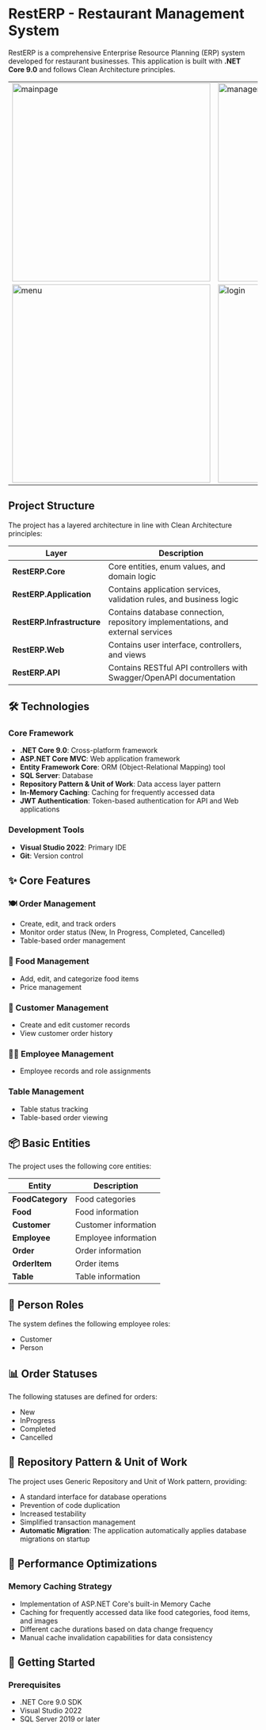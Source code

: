 # RestERP - Restaurant Management System

RestERP is a comprehensive Enterprise Resource Planning (ERP) system developed for restaurant businesses. This application is built with **.NET Core 9.0** and follows Clean Architecture principles.

<div align="center">
    <table>
        <tr>
            <td>
                <img src="https://github.com/user-attachments/assets/14fcac76-30d6-4b66-a919-d73a881c8e60" alt="mainpage" width="400"/>
            </td>
            <td>
                <img src="https://github.com/user-attachments/assets/4a868afa-651f-49c2-9358-d9650db4b7b2" alt="management" width="400"/>
            </td>
        <tr>
            <td>
                <img src="https://github.com/user-attachments/assets/74c4cadd-49ca-43e6-8060-00a5ba1af2b2" alt="menu" width="400"/>
            </td>
            <td>
                <img src="https://github.com/user-attachments/assets/8db0fe5f-c4d0-41a5-abc3-c5aa52bf1d85" alt="login" width="400"/>
            </td>
        </tr>
    </table>
</div>

## Project Structure

The project has a layered architecture in line with Clean Architecture principles:

| Layer | Description |
|-------|-------------|
| **RestERP.Core** | Core entities, enum values, and domain logic |
| **RestERP.Application** | Contains application services, validation rules, and business logic |
| **RestERP.Infrastructure** | Contains database connection, repository implementations, and external services |
| **RestERP.Web** | Contains user interface, controllers, and views |
| **RestERP.API** | Contains RESTful API controllers with Swagger/OpenAPI documentation |

## 🛠️ Technologies

### Core Framework
- **.NET Core 9.0**: Cross-platform framework
- **ASP.NET Core MVC**: Web application framework
- **Entity Framework Core**: ORM (Object-Relational Mapping) tool
- **SQL Server**: Database
- **Repository Pattern & Unit of Work**: Data access layer pattern
- **In-Memory Caching**: Caching for frequently accessed data
- **JWT Authentication**: Token-based authentication for API and Web applications

### Development Tools
- **Visual Studio 2022**: Primary IDE
- **Git**: Version control

## ✨ Core Features

### 🍽️ Order Management
- Create, edit, and track orders
- Monitor order status (New, In Progress, Completed, Cancelled)
- Table-based order management

### 🍕 Food Management
- Add, edit, and categorize food items
- Price management

### 👥 Customer Management
- Create and edit customer records
- View customer order history

### 👨‍💼 Employee Management
- Employee records and role assignments

### Table Management
- Table status tracking
- Table-based order viewing

## 📦 Basic Entities

The project uses the following core entities:

| Entity | Description |
|--------|-------------|
| **FoodCategory** | Food categories |
| **Food** | Food information |
| **Customer** | Customer information |
| **Employee** | Employee information |
| **Order** | Order information |
| **OrderItem** | Order items |
| **Table** | Table information |

## 👥 Person Roles

The system defines the following employee roles:
- Customer
- Person

## 📊 Order Statuses

The following statuses are defined for orders:
- New
- InProgress
- Completed
- Cancelled

## 🔄 Repository Pattern & Unit of Work

The project uses Generic Repository and Unit of Work pattern, providing:
- A standard interface for database operations
- Prevention of code duplication
- Increased testability
- Simplified transaction management
- **Automatic Migration**: The application automatically applies database migrations on startup

## 🚀 Performance Optimizations

### Memory Caching Strategy
- Implementation of ASP.NET Core's built-in Memory Cache
- Caching for frequently accessed data like food categories, food items, and images
- Different cache durations based on data change frequency
- Manual cache invalidation capabilities for data consistency

## 🚀 Getting Started

### Prerequisites
- .NET Core 9.0 SDK
- Visual Studio 2022
- SQL Server 2019 or later
